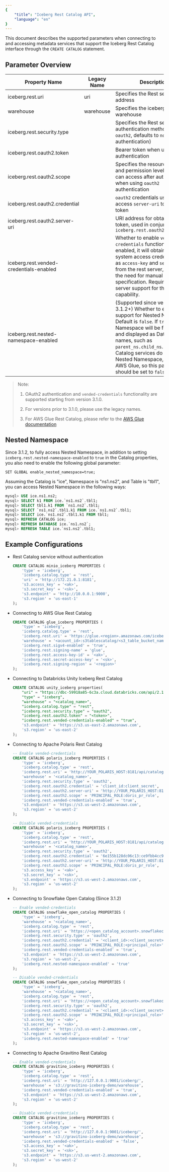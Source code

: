```yaml
---
{
    "title": "Iceberg Rest Catalog API",
    "language": "en"
}
---
```


This document describes the supported parameters when connecting to and accessing metadata services that support the Iceberg Rest Catalog interface through the `CREATE CATALOG` statement.

## Parameter Overview

| Property Name | Legacy Name | Description | Default Value | Required |
| --- | --- | --- | --- | --- | 
| iceberg.rest.uri | uri | Specifies the Rest service address | - | Yes |
| warehouse | warehouse | Specifies the iceberg warehouse | - | Yes |
| iceberg.rest.security.type | | Specifies the Rest service authentication method, supports `oauth2`, defaults to `none` (no authentication) | `none` | No |
| iceberg.rest.oauth2.token | | Bearer token when using `oauth2` authentication | - | No |
| iceberg.rest.oauth2.scope | | Specifies the resource scope and permission level that users can access after authorization when using `oauth2` authentication | - | No |
| iceberg.rest.oauth2.credential | | `oauth2` credentials used to access `server-uri` to obtain token | - | No |
| iceberg.rest.oauth2.server-uri | | URI address for obtaining `oauth2` token, used in conjunction with `iceberg.rest.oauth2.credential` | - | No |
| iceberg.rest.vended-credentials-enabled | | Whether to enable `vended-credentials` functionality. When enabled, it will obtain storage system access credentials such as `access-key` and `secret-key` from the rest server, eliminating the need for manual specification. Requires rest server support for this capability. | `false` | No |
| iceberg.rest.nested-namespace-enabled | | (Supported since version 3.1.2+) Whether to enable support for Nested Namespace. Default is `false`. If `true`, Nested Namespace will be flattened and displayed as Database names, such as `parent_ns.child_ns`. Some Rest Catalog services do not support Nested Namespace, such as AWS Glue, so this parameter should be set to `false` | No |

> Note:
>
> 1. OAuth2 authentication and `vended-credentials` functionality are supported starting from version 3.1.0.
>
> 2. For versions prior to 3.1.0, please use the legacy names.
>
> 3. For AWS Glue Rest Catalog, please refer to the [AWS Glue documentation](./aws-glue.md)

## Nested Namespace

Since 3.1.2, to fully access Nested Namespace, in addition to setting `iceberg.rest.nested-namespace-enabled` to `true` in the Catalog properties, you also need to enable the following global parameter:

```
SET GLOBAL enable_nested_namespace=true;
```

Assuming the Catalog is "ice", Namespace is "ns1.ns2", and Table is "tbl1", you can access Nested Namespace in the following ways:

```sql
mysql> USE ice.ns1.ns2;
mysql> SELECT k1 FROM ice.`ns1.ns2`.tbl1;
mysql> SELECT tbl1.k1 FROM `ns1.ns2`.tbl1;
mysql> SELECT `ns1.ns2`.tbl1.k1 FROM ice.`ns1.ns2`.tbl1;
mysql> SELECT ice.`ns1.ns2`.tbl1.k1 FROM tbl1;
mysql> REFRESH CATALOG ice;
mysql> REFRESH DATABASE ice.`ns1.ns2`;
mysql> REFRESH TABLE ice.`ns1.ns2`.tbl1;
```

## Example Configurations

- Rest Catalog service without authentication

    ```sql
    CREATE CATALOG minio_iceberg PROPERTIES (
        'type' = 'iceberg',
        'iceberg.catalog.type' = 'rest',
        'uri' = 'http://172.21.0.1:8181',
        's3.access_key' = '<ak>',
        's3.secret_key' = '<sk>',
        's3.endpoint' = 'http://10.0.0.1:9000',
        's3.region' = 'us-east-1'
    );
    ```

- Connecting to AWS Glue Rest Catalog

    ```sql
    CREATE CATALOG glue_iceberg PROPERTIES (
        'type' = 'iceberg',
        'iceberg.catalog.type' = 'rest',
        'iceberg.rest.uri' = 'https://glue.<region>.amazonaws.com/iceberg',
        'warehouse' = '<acount_id>:s3tablescatalog/<s3_table_bucket_name>',
        'iceberg.rest.sigv4-enabled' = 'true',
        'iceberg.rest.signing-name' = 'glue',
        'iceberg.rest.access-key-id' = '<ak>',
        'iceberg.rest.secret-access-key' = '<sk>',
        'iceberg.rest.signing-region' = '<region>'
    );
    ```

- Connecting to Databricks Unity Iceberg Rest Catalog

    ```sql
    CREATE CATALOG unity_iceberg properties(
        "uri" = "https://dbc-59918a85-6c3a.cloud.databricks.com/api/2.1/unity-catalog/iceberg-rest/",
        "type" = "iceberg",
        "warehouse" = "<catalog_name>",
        "iceberg.catalog.type" = "rest",
        "iceberg.rest.security.type" = "oauth2",
        "iceberg.rest.oauth2.token" = "<token>",
        "iceberg.rest.vended-credentials-enabled" = "true",
        's3.endpoint' = 'https://s3.us-east-2.amazonaws.com',
        's3.region' = 'us-east-2'
    );
    ```

- Connecting to Apache Polaris Rest Catalog

    ```sql
    -- Enable vended-credentials
    CREATE CATALOG polaris_iceberg PROPERTIES (
        'type' = 'iceberg',
        'iceberg.catalog.type' = 'rest',
        'iceberg.rest.uri' = 'http://YOUR_POLARIS_HOST:8181/api/catalog',
        'warehouse' = '<catalog_name>',
        'iceberg.rest.security.type' = 'oauth2',
        'iceberg.rest.oauth2.credential' = 'client_id:client_secret',
        'iceberg.rest.oauth2.server-uri' = 'http://YOUR_POLARIS_HOST:8181/api/catalog/v1/oauth/tokens',
        'iceberg.rest.oauth2.scope' = 'PRINCIPAL_ROLE:doris_pr_role',
        'iceberg.rest.vended-credentials-enabled' = 'true',
        's3.endpoint' = 'https://s3.us-west-2.amazonaws.com',
        's3.region' = 'us-west-2'
    );

    -- Disable vended-credentials
    CREATE CATALOG polaris_iceberg PROPERTIES (
        'type' = 'iceberg',
        'iceberg.catalog.type' = 'rest',
        'iceberg.rest.uri' = 'http://YOUR_POLARIS_HOST:8181/api/catalog',
        'warehouse' = '<catalog_name>',
        'iceberg.rest.security.type' = 'oauth2',
        'iceberg.rest.oauth2.credential' = '6e155b128dc06c13:ce9fbb4cc91c43ff2955f2c6545239d7',
        'iceberg.rest.oauth2.server-uri' = 'http://YOUR_POLARIS_HOST:8181/api/catalog/v1/oauth/tokens',
        'iceberg.rest.oauth2.scope' = 'PRINCIPAL_ROLE:doris_pr_role',
        's3.access_key' = '<ak>',
        's3.secret_key' = '<sk>',
        's3.endpoint' = 'https://s3.us-west-2.amazonaws.com',
        's3.region' = 'us-west-2'
    );
    ```

- Connecting to Snowflake Open Catalog (Since 3.1.2)

    ```sql
    -- Enable vended-credentials
    CREATE CATALOG snowflake_open_catalog PROPERTIES (
        'type' = 'iceberg',
        'warehouse' = '<catalog_name>',
        'iceberg.catalog.type' = 'rest',
        'iceberg.rest.uri' = 'https://<open_catalog_account>.snowflakecomputing.com/polaris/api/catalog',
        'iceberg.rest.security.type' = 'oauth2',
        'iceberg.rest.oauth2.credential' = '<client_id>:<client_secret>',
        'iceberg.rest.oauth2.scope' = 'PRINCIPAL_ROLE:<principal_role>',
        'iceberg.rest.vended-credentials-enabled' = 'true',
        's3.endpoint' = 'https://s3.us-west-2.amazonaws.com',
        's3.region' = 'us-west-2',
        'iceberg.rest.nested-namespace-enabled' = 'true'
    );
    ```

    ```sql
    -- Disable vended-credentials
    CREATE CATALOG snowflake_open_catalog PROPERTIES (
        'type' = 'iceberg',
        'warehouse' = '<catalog_name>',
        'iceberg.catalog.type' = 'rest',
        'iceberg.rest.uri' = 'https://<open_catalog_account>.snowflakecomputing.com/polaris/api/catalog',
        'iceberg.rest.security.type' = 'oauth2',
        'iceberg.rest.oauth2.credential' = '<client_id>:<client_secret>',
        'iceberg.rest.oauth2.scope' = 'PRINCIPAL_ROLE:<principal_role>',
        's3.access_key' = '<ak>',
        's3.secret_key' = '<sk>',
        's3.endpoint' = 'https://s3.us-west-2.amazonaws.com',
        's3.region' = 'us-west-2',
        'iceberg.rest.nested-namespace-enabled' = 'true'
    );
    ```

- Connecting to Apache Gravitino Rest Catalog

    ```sql
    -- Enable vended-credentials
    CREATE CATALOG gravitino_iceberg PROPERTIES (
        'type' = 'iceberg',
        'iceberg.catalog.type' = 'rest',
        'iceberg.rest.uri' = 'http://127.0.0.1:9001/iceberg/',
        'warehouse' = 's3://gravitino-iceberg-demo/warehouse',
        'iceberg.rest.vended-credentials-enabled' = 'true',
        's3.endpoint' = 'https://s3.us-west-2.amazonaws.com',
        's3.region' = 'us-west-2'
    );

    -- Disable vended-credentials
    CREATE CATALOG gravitino_iceberg PROPERTIES (
        'type' = 'iceberg',
        'iceberg.catalog.type' = 'rest',
        'iceberg.rest.uri' = 'http://127.0.0.1:9001/iceberg/',
        'warehouse' = 's3://gravitino-iceberg-demo/warehouse',
        'iceberg.rest.vended-credentials-enabled' = 'false',
        's3.access_key' = '<ak>',
        's3.secret_key' = '<sk>',
        's3.endpoint' = 'https://s3.us-west-2.amazonaws.com',
        's3.region' = 'us-west-2'
    );
    ```
